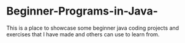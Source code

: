# Beginner-Programs-in-Java-
This is a place to showcase some beginner java coding projects and exercises that I have made and others can use to learn from.
